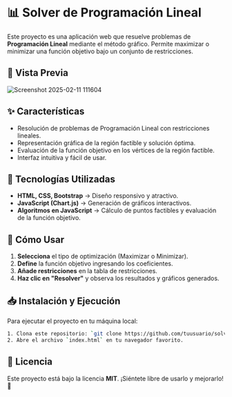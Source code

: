 # 📊 Solver de Programación Lineal

Este proyecto es una aplicación web que resuelve problemas de **Programación Lineal** mediante el método gráfico. Permite maximizar o minimizar una función objetivo bajo un conjunto de restricciones.

## 📸 Vista Previa

![Screenshot 2025-02-11 111604](https://github.com/user-attachments/assets/3e75f64e-9857-45af-9dd3-ba78972d7574)


## ✨ Características
- Resolución de problemas de Programación Lineal con restricciones lineales.
- Representación gráfica de la región factible y solución óptima.
- Evaluación de la función objetivo en los vértices de la región factible.
- Interfaz intuitiva y fácil de usar.

## 🚀 Tecnologías Utilizadas
- **HTML, CSS, Bootstrap** → Diseño responsivo y atractivo.
- **JavaScript (Chart.js)** → Generación de gráficos interactivos.
- **Algoritmos en JavaScript** → Cálculo de puntos factibles y evaluación de la función objetivo.

## 📌 Cómo Usar
1. **Selecciona** el tipo de optimización (Maximizar o Minimizar).
2. **Define** la función objetivo ingresando los coeficientes.
3. **Añade restricciones** en la tabla de restricciones.
4. **Haz clic en "Resolver"** y observa los resultados y gráficos generados.

## 📥 Instalación y Ejecución
Para ejecutar el proyecto en tu máquina local:
```sh
1. Clona este repositorio: `git clone https://github.com/tuusuario/solver-programacion-lineal.git`
2. Abre el archivo `index.html` en tu navegador favorito.
```

## 📜 Licencia
Este proyecto está bajo la licencia **MIT**. ¡Siéntete libre de usarlo y mejorarlo! 🚀

